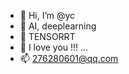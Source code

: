 - 👋 Hi, I’m @yc
- 👀 AI, deeplearning
- 🌱 TENSORRT
- 💞️ I love you !!! ...
- 📫 276280601@qq.com

<!---
yanghaha5/yanghaha5 is a ✨ special ✨ repository because its `README.md` (this file) appears on your GitHub profile.
You can click the Preview link to take a look at your changes.
--->
